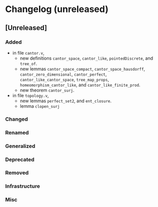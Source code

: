 # Changelog (unreleased)

## [Unreleased]

### Added

- in file `cantor.v`,
  + new definitions `cantor_space`, `cantor_like`, `pointedDiscrete`, and 
    `tree_of`.
  + new lemmas `cantor_space_compact`, `cantor_space_hausdorff`, 
    `cantor_zero_dimensional`, `cantor_perfect`, `cantor_like_cantor_space`, 
    `tree_map_props`, `homeomorphism_cantor_like`, and 
    `cantor_like_finite_prod`.
  + new theorem `cantor_surj`.
- in file `topology.v`,
  + new lemmas `perfect_set2`, and `ent_closure`.
  + lemma `clopen_surj`

### Changed
  
### Renamed

### Generalized

### Deprecated

### Removed

### Infrastructure

### Misc
